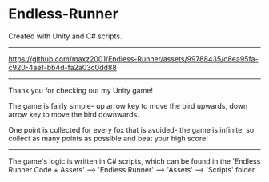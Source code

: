 # Endless-Runner
 
Created with Unity and C# scripts.

*************************************

https://github.com/maxz2001/Endless-Runner/assets/99788435/c8ea95fa-c920-4ae1-bb4d-fa2a03c0dd88

*************************************

Thank you for checking out my Unity game!

The game is fairly simple- up arrow key to move the bird upwards, down arrow key to move the bird downwards.

One point is collected for every fox that is avoided- the game is infinite, so collect as many points as possible and beat your high score!

*************************************

The game's logic is written in C# scripts, which can be found in the 'Endless Runner Code + Assets' --> 'Endless Runner' --> 'Assets' --> 'Scripts' folder.

